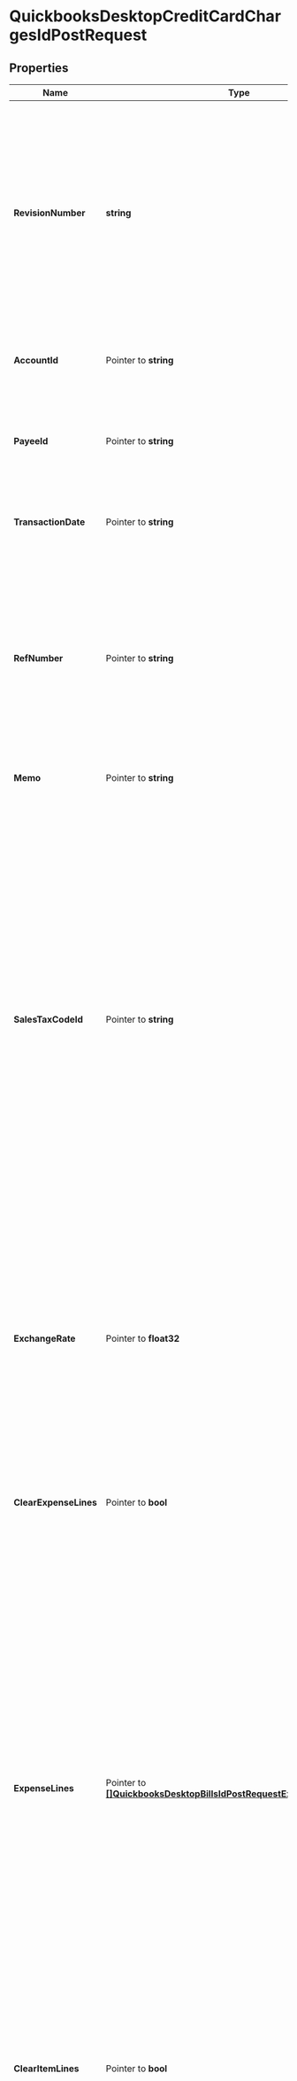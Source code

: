 # QuickbooksDesktopCreditCardChargesIdPostRequest

## Properties

Name | Type | Description | Notes
------------ | ------------- | ------------- | -------------
**RevisionNumber** | **string** | The current QuickBooks-assigned revision number of the credit card charge object you are updating, which you can get by fetching the object first. Provide the most recent &#x60;revisionNumber&#x60; to ensure you&#39;re working with the latest data; otherwise, the update will return an error. | 
**AccountId** | Pointer to **string** | The bank or credit card account to which money is owed for this credit card charge. | [optional] 
**PayeeId** | Pointer to **string** | The vendor or company from whom merchandise or services were purchased for this credit card charge. | [optional] 
**TransactionDate** | Pointer to **string** | The date of this credit card charge, in ISO 8601 format (YYYY-MM-DD). | [optional] 
**RefNumber** | Pointer to **string** | The case-sensitive user-defined reference number for this credit card charge, which can be used to identify the transaction in QuickBooks. This value is not required to be unique and can be arbitrarily changed by the QuickBooks user. | [optional] 
**Memo** | Pointer to **string** | A memo or note for this credit card charge. | [optional] 
**SalesTaxCodeId** | Pointer to **string** | The sales-tax code for this credit card charge, determining whether it is taxable or non-taxable. If set, this overrides any sales-tax codes defined on the payee. This can be overridden on the credit card charge&#39;s individual lines.  Default codes include \&quot;Non\&quot; (non-taxable) and \&quot;Tax\&quot; (taxable), but custom codes can also be created in QuickBooks. If QuickBooks is not set up to charge sales tax (via the \&quot;Do You Charge Sales Tax?\&quot; preference), it will assign the default non-taxable code to all sales. | [optional] 
**ExchangeRate** | Pointer to **float32** | The market exchange rate between this credit card charge&#39;s currency and the home currency in QuickBooks at the time of this transaction. Represented as a decimal value (e.g., 1.2345 for 1 EUR &#x3D; 1.2345 USD if USD is the home currency). | [optional] 
**ClearExpenseLines** | Pointer to **bool** | When &#x60;true&#x60;, removes all existing expense lines associated with this credit card charge. To modify or add individual expense lines, use the field &#x60;expenseLines&#x60; instead. | [optional] 
**ExpenseLines** | Pointer to [**[]QuickbooksDesktopBillsIdPostRequestExpenseLinesInner**](QuickbooksDesktopBillsIdPostRequestExpenseLinesInner.md) | The credit card charge&#39;s expense lines, each representing one line in this expense.  **IMPORTANT**:  1. Including this array in your update request will **REPLACE** all existing expense lines for the credit card charge with this array. To keep any existing expense lines, you must include them in this array even if they have not changed. **Any expense lines not included will be removed.**  2. To add a new expense line, include it here with the &#x60;id&#x60; field set to &#x60;-1&#x60;.  3. If you do not wish to modify any expense lines, omit this field entirely to keep them unchanged. | [optional] 
**ClearItemLines** | Pointer to **bool** | When &#x60;true&#x60;, removes all existing item lines associated with this credit card charge. To modify or add individual item lines, use the field &#x60;itemLines&#x60; instead. | [optional] 
**ItemLines** | Pointer to [**[]QuickbooksDesktopBillsIdPostRequestItemLinesInner**](QuickbooksDesktopBillsIdPostRequestItemLinesInner.md) | The credit card charge&#39;s item lines, each representing the purchase of a specific item or service.  **IMPORTANT**:  1. Including this array in your update request will **REPLACE** all existing item lines for the credit card charge with this array. To keep any existing item lines, you must include them in this array even if they have not changed. **Any item lines not included will be removed.**  2. To add a new item line, include it here with the &#x60;id&#x60; field set to &#x60;-1&#x60;.  3. If you do not wish to modify any item lines, omit this field entirely to keep them unchanged. | [optional] 
**ItemLineGroups** | Pointer to [**[]QuickbooksDesktopBillsIdPostRequestItemLineGroupsInner**](QuickbooksDesktopBillsIdPostRequestItemLineGroupsInner.md) | The credit card charge&#39;s item group lines, each representing a predefined set of items bundled together because they are commonly purchased together or grouped for faster entry.  **IMPORTANT**:  1. Including this array in your update request will **REPLACE** all existing item group lines for the credit card charge with this array. To keep any existing item group lines, you must include them in this array even if they have not changed. **Any item group lines not included will be removed.**  2. To add a new item group line, include it here with the &#x60;id&#x60; field set to &#x60;-1&#x60;.  3. If you do not wish to modify any item group lines, omit this field entirely to keep them unchanged. | [optional] 

## Methods

### NewQuickbooksDesktopCreditCardChargesIdPostRequest

`func NewQuickbooksDesktopCreditCardChargesIdPostRequest(revisionNumber string, ) *QuickbooksDesktopCreditCardChargesIdPostRequest`

NewQuickbooksDesktopCreditCardChargesIdPostRequest instantiates a new QuickbooksDesktopCreditCardChargesIdPostRequest object
This constructor will assign default values to properties that have it defined,
and makes sure properties required by API are set, but the set of arguments
will change when the set of required properties is changed

### NewQuickbooksDesktopCreditCardChargesIdPostRequestWithDefaults

`func NewQuickbooksDesktopCreditCardChargesIdPostRequestWithDefaults() *QuickbooksDesktopCreditCardChargesIdPostRequest`

NewQuickbooksDesktopCreditCardChargesIdPostRequestWithDefaults instantiates a new QuickbooksDesktopCreditCardChargesIdPostRequest object
This constructor will only assign default values to properties that have it defined,
but it doesn't guarantee that properties required by API are set

### GetRevisionNumber

`func (o *QuickbooksDesktopCreditCardChargesIdPostRequest) GetRevisionNumber() string`

GetRevisionNumber returns the RevisionNumber field if non-nil, zero value otherwise.

### GetRevisionNumberOk

`func (o *QuickbooksDesktopCreditCardChargesIdPostRequest) GetRevisionNumberOk() (*string, bool)`

GetRevisionNumberOk returns a tuple with the RevisionNumber field if it's non-nil, zero value otherwise
and a boolean to check if the value has been set.

### SetRevisionNumber

`func (o *QuickbooksDesktopCreditCardChargesIdPostRequest) SetRevisionNumber(v string)`

SetRevisionNumber sets RevisionNumber field to given value.


### GetAccountId

`func (o *QuickbooksDesktopCreditCardChargesIdPostRequest) GetAccountId() string`

GetAccountId returns the AccountId field if non-nil, zero value otherwise.

### GetAccountIdOk

`func (o *QuickbooksDesktopCreditCardChargesIdPostRequest) GetAccountIdOk() (*string, bool)`

GetAccountIdOk returns a tuple with the AccountId field if it's non-nil, zero value otherwise
and a boolean to check if the value has been set.

### SetAccountId

`func (o *QuickbooksDesktopCreditCardChargesIdPostRequest) SetAccountId(v string)`

SetAccountId sets AccountId field to given value.

### HasAccountId

`func (o *QuickbooksDesktopCreditCardChargesIdPostRequest) HasAccountId() bool`

HasAccountId returns a boolean if a field has been set.

### GetPayeeId

`func (o *QuickbooksDesktopCreditCardChargesIdPostRequest) GetPayeeId() string`

GetPayeeId returns the PayeeId field if non-nil, zero value otherwise.

### GetPayeeIdOk

`func (o *QuickbooksDesktopCreditCardChargesIdPostRequest) GetPayeeIdOk() (*string, bool)`

GetPayeeIdOk returns a tuple with the PayeeId field if it's non-nil, zero value otherwise
and a boolean to check if the value has been set.

### SetPayeeId

`func (o *QuickbooksDesktopCreditCardChargesIdPostRequest) SetPayeeId(v string)`

SetPayeeId sets PayeeId field to given value.

### HasPayeeId

`func (o *QuickbooksDesktopCreditCardChargesIdPostRequest) HasPayeeId() bool`

HasPayeeId returns a boolean if a field has been set.

### GetTransactionDate

`func (o *QuickbooksDesktopCreditCardChargesIdPostRequest) GetTransactionDate() string`

GetTransactionDate returns the TransactionDate field if non-nil, zero value otherwise.

### GetTransactionDateOk

`func (o *QuickbooksDesktopCreditCardChargesIdPostRequest) GetTransactionDateOk() (*string, bool)`

GetTransactionDateOk returns a tuple with the TransactionDate field if it's non-nil, zero value otherwise
and a boolean to check if the value has been set.

### SetTransactionDate

`func (o *QuickbooksDesktopCreditCardChargesIdPostRequest) SetTransactionDate(v string)`

SetTransactionDate sets TransactionDate field to given value.

### HasTransactionDate

`func (o *QuickbooksDesktopCreditCardChargesIdPostRequest) HasTransactionDate() bool`

HasTransactionDate returns a boolean if a field has been set.

### GetRefNumber

`func (o *QuickbooksDesktopCreditCardChargesIdPostRequest) GetRefNumber() string`

GetRefNumber returns the RefNumber field if non-nil, zero value otherwise.

### GetRefNumberOk

`func (o *QuickbooksDesktopCreditCardChargesIdPostRequest) GetRefNumberOk() (*string, bool)`

GetRefNumberOk returns a tuple with the RefNumber field if it's non-nil, zero value otherwise
and a boolean to check if the value has been set.

### SetRefNumber

`func (o *QuickbooksDesktopCreditCardChargesIdPostRequest) SetRefNumber(v string)`

SetRefNumber sets RefNumber field to given value.

### HasRefNumber

`func (o *QuickbooksDesktopCreditCardChargesIdPostRequest) HasRefNumber() bool`

HasRefNumber returns a boolean if a field has been set.

### GetMemo

`func (o *QuickbooksDesktopCreditCardChargesIdPostRequest) GetMemo() string`

GetMemo returns the Memo field if non-nil, zero value otherwise.

### GetMemoOk

`func (o *QuickbooksDesktopCreditCardChargesIdPostRequest) GetMemoOk() (*string, bool)`

GetMemoOk returns a tuple with the Memo field if it's non-nil, zero value otherwise
and a boolean to check if the value has been set.

### SetMemo

`func (o *QuickbooksDesktopCreditCardChargesIdPostRequest) SetMemo(v string)`

SetMemo sets Memo field to given value.

### HasMemo

`func (o *QuickbooksDesktopCreditCardChargesIdPostRequest) HasMemo() bool`

HasMemo returns a boolean if a field has been set.

### GetSalesTaxCodeId

`func (o *QuickbooksDesktopCreditCardChargesIdPostRequest) GetSalesTaxCodeId() string`

GetSalesTaxCodeId returns the SalesTaxCodeId field if non-nil, zero value otherwise.

### GetSalesTaxCodeIdOk

`func (o *QuickbooksDesktopCreditCardChargesIdPostRequest) GetSalesTaxCodeIdOk() (*string, bool)`

GetSalesTaxCodeIdOk returns a tuple with the SalesTaxCodeId field if it's non-nil, zero value otherwise
and a boolean to check if the value has been set.

### SetSalesTaxCodeId

`func (o *QuickbooksDesktopCreditCardChargesIdPostRequest) SetSalesTaxCodeId(v string)`

SetSalesTaxCodeId sets SalesTaxCodeId field to given value.

### HasSalesTaxCodeId

`func (o *QuickbooksDesktopCreditCardChargesIdPostRequest) HasSalesTaxCodeId() bool`

HasSalesTaxCodeId returns a boolean if a field has been set.

### GetExchangeRate

`func (o *QuickbooksDesktopCreditCardChargesIdPostRequest) GetExchangeRate() float32`

GetExchangeRate returns the ExchangeRate field if non-nil, zero value otherwise.

### GetExchangeRateOk

`func (o *QuickbooksDesktopCreditCardChargesIdPostRequest) GetExchangeRateOk() (*float32, bool)`

GetExchangeRateOk returns a tuple with the ExchangeRate field if it's non-nil, zero value otherwise
and a boolean to check if the value has been set.

### SetExchangeRate

`func (o *QuickbooksDesktopCreditCardChargesIdPostRequest) SetExchangeRate(v float32)`

SetExchangeRate sets ExchangeRate field to given value.

### HasExchangeRate

`func (o *QuickbooksDesktopCreditCardChargesIdPostRequest) HasExchangeRate() bool`

HasExchangeRate returns a boolean if a field has been set.

### GetClearExpenseLines

`func (o *QuickbooksDesktopCreditCardChargesIdPostRequest) GetClearExpenseLines() bool`

GetClearExpenseLines returns the ClearExpenseLines field if non-nil, zero value otherwise.

### GetClearExpenseLinesOk

`func (o *QuickbooksDesktopCreditCardChargesIdPostRequest) GetClearExpenseLinesOk() (*bool, bool)`

GetClearExpenseLinesOk returns a tuple with the ClearExpenseLines field if it's non-nil, zero value otherwise
and a boolean to check if the value has been set.

### SetClearExpenseLines

`func (o *QuickbooksDesktopCreditCardChargesIdPostRequest) SetClearExpenseLines(v bool)`

SetClearExpenseLines sets ClearExpenseLines field to given value.

### HasClearExpenseLines

`func (o *QuickbooksDesktopCreditCardChargesIdPostRequest) HasClearExpenseLines() bool`

HasClearExpenseLines returns a boolean if a field has been set.

### GetExpenseLines

`func (o *QuickbooksDesktopCreditCardChargesIdPostRequest) GetExpenseLines() []QuickbooksDesktopBillsIdPostRequestExpenseLinesInner`

GetExpenseLines returns the ExpenseLines field if non-nil, zero value otherwise.

### GetExpenseLinesOk

`func (o *QuickbooksDesktopCreditCardChargesIdPostRequest) GetExpenseLinesOk() (*[]QuickbooksDesktopBillsIdPostRequestExpenseLinesInner, bool)`

GetExpenseLinesOk returns a tuple with the ExpenseLines field if it's non-nil, zero value otherwise
and a boolean to check if the value has been set.

### SetExpenseLines

`func (o *QuickbooksDesktopCreditCardChargesIdPostRequest) SetExpenseLines(v []QuickbooksDesktopBillsIdPostRequestExpenseLinesInner)`

SetExpenseLines sets ExpenseLines field to given value.

### HasExpenseLines

`func (o *QuickbooksDesktopCreditCardChargesIdPostRequest) HasExpenseLines() bool`

HasExpenseLines returns a boolean if a field has been set.

### GetClearItemLines

`func (o *QuickbooksDesktopCreditCardChargesIdPostRequest) GetClearItemLines() bool`

GetClearItemLines returns the ClearItemLines field if non-nil, zero value otherwise.

### GetClearItemLinesOk

`func (o *QuickbooksDesktopCreditCardChargesIdPostRequest) GetClearItemLinesOk() (*bool, bool)`

GetClearItemLinesOk returns a tuple with the ClearItemLines field if it's non-nil, zero value otherwise
and a boolean to check if the value has been set.

### SetClearItemLines

`func (o *QuickbooksDesktopCreditCardChargesIdPostRequest) SetClearItemLines(v bool)`

SetClearItemLines sets ClearItemLines field to given value.

### HasClearItemLines

`func (o *QuickbooksDesktopCreditCardChargesIdPostRequest) HasClearItemLines() bool`

HasClearItemLines returns a boolean if a field has been set.

### GetItemLines

`func (o *QuickbooksDesktopCreditCardChargesIdPostRequest) GetItemLines() []QuickbooksDesktopBillsIdPostRequestItemLinesInner`

GetItemLines returns the ItemLines field if non-nil, zero value otherwise.

### GetItemLinesOk

`func (o *QuickbooksDesktopCreditCardChargesIdPostRequest) GetItemLinesOk() (*[]QuickbooksDesktopBillsIdPostRequestItemLinesInner, bool)`

GetItemLinesOk returns a tuple with the ItemLines field if it's non-nil, zero value otherwise
and a boolean to check if the value has been set.

### SetItemLines

`func (o *QuickbooksDesktopCreditCardChargesIdPostRequest) SetItemLines(v []QuickbooksDesktopBillsIdPostRequestItemLinesInner)`

SetItemLines sets ItemLines field to given value.

### HasItemLines

`func (o *QuickbooksDesktopCreditCardChargesIdPostRequest) HasItemLines() bool`

HasItemLines returns a boolean if a field has been set.

### GetItemLineGroups

`func (o *QuickbooksDesktopCreditCardChargesIdPostRequest) GetItemLineGroups() []QuickbooksDesktopBillsIdPostRequestItemLineGroupsInner`

GetItemLineGroups returns the ItemLineGroups field if non-nil, zero value otherwise.

### GetItemLineGroupsOk

`func (o *QuickbooksDesktopCreditCardChargesIdPostRequest) GetItemLineGroupsOk() (*[]QuickbooksDesktopBillsIdPostRequestItemLineGroupsInner, bool)`

GetItemLineGroupsOk returns a tuple with the ItemLineGroups field if it's non-nil, zero value otherwise
and a boolean to check if the value has been set.

### SetItemLineGroups

`func (o *QuickbooksDesktopCreditCardChargesIdPostRequest) SetItemLineGroups(v []QuickbooksDesktopBillsIdPostRequestItemLineGroupsInner)`

SetItemLineGroups sets ItemLineGroups field to given value.

### HasItemLineGroups

`func (o *QuickbooksDesktopCreditCardChargesIdPostRequest) HasItemLineGroups() bool`

HasItemLineGroups returns a boolean if a field has been set.


[[Back to Model list]](../README.md#documentation-for-models) [[Back to API list]](../README.md#documentation-for-api-endpoints) [[Back to README]](../README.md)


